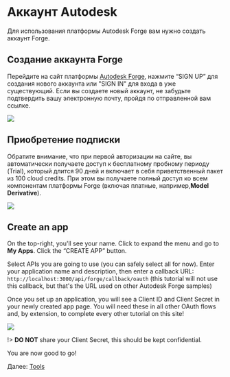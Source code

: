 # Аккаунт Autodesk

Для использования платформы Autodesk Forge вам нужно создать аккаунт Forge. 

## Создание аккаунта Forge

Перейдите на сайт платформы [Autodesk Forge](https://forge.autodesk.com/), нажмите “SIGN UP” для создания нового аккаунта или "SIGN IN" для входа в уже существующий. Если вы создаете новый аккаунт, не забудьте подтвердить вашу электронную почту, пройдя по отправленной вам ссылке. 

![](/_media/forge/dev_portal_home.png)

## Приобретение подписки

Обратите внимание, что при первой авторизации на сайте, вы автоматически получаете доступ к бесплатному пробному периоду (Trial), который длится 90 дней и включает в себя приветственный пакет из 100 cloud credits. При этом вы получаете полный доступ ко всем компонентам платформы Forge (включая платные, например,**Model Derivative**).

![](_media/account/activate_sub.png)

## Create an app

On the top-right, you'll see your name. Click to expand the menu and go to **My Apps**. Click the “CREATE APP” button.

Select APIs you are going to use (you can safely select all for now). Enter your application name and description, then enter a callback URL: `http://localhost:3000/api/forge/callback/oauth` (this tutorial will not use this callback, but that's the URL used on other Autodesk Forge samples)

Once you set up an application, you will see a Client ID and Client Secret in your newly created app page. You will need these in all other OAuth flows and, by extension, to complete every other tutorial on this site!

![](_media/account/create_app.gif)

!> **DO NOT** share your Client Secret, this should be kept confidential.

You are now good to go!

Далее: [Tools](environment/tools/)
